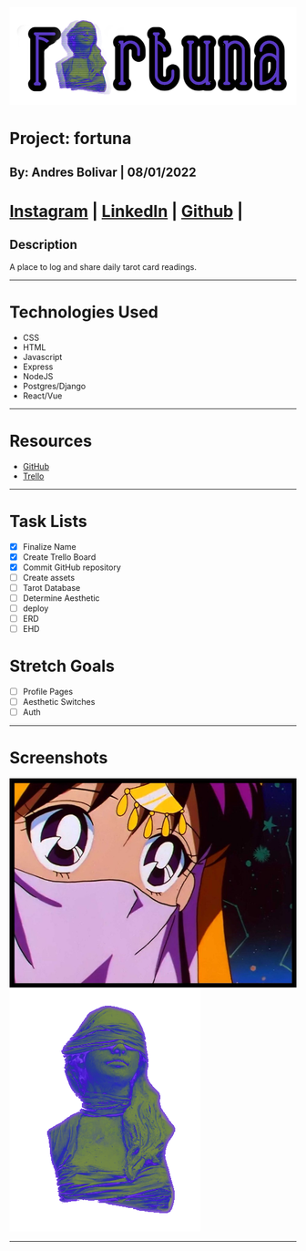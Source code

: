 ![Image](/assets/fortunalolgoedit.png)

# Project: fortuna
## By: Andres Bolivar | 08/01/2022
[Instagram](http://www.instagram.com/dredose) | [LinkedIn](http://www.linkedin.com/in/drebolivar) | [Github](http://www.github.com/drebolivar) |
===
## Description
 A place to log and share daily tarot card readings.


---
# Technologies Used
- CSS
- HTML
- Javascript
- Express
- NodeJS
- Postgres/Django
- React/Vue

---

# Resources

- [GitHub](https://github.com/drebolivar/fortuna)
- [Trello](https://trello.com/b/2tMKDJpv/fortuna)

---

# Task Lists
- [x] Finalize Name
- [x] Create Trello Board
- [x] Commit GitHub repository
- [ ] Create assets
- [ ] Tarot Database
- [ ] Determine Aesthetic
- [ ] deploy
- [ ] ERD
- [ ] EHD

# Stretch Goals

- [ ] Profile Pages
- [ ] Aesthetic Switches
- [ ] Auth

---
# Screenshots

![Image](assets/fortunalogin.png)
![Image](assets/vwavegoddess2.png)

---

